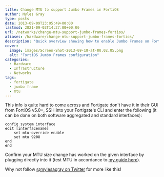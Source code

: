 ```yaml
---
title: Change MTU to support Jumbo Frames in FortiOS
author: Myles Gray
type: posts
date: 2013-09-09T23:05:49+00:00
lastmod: 2021-09-02T14:27:00+00:00
url: /networks/change-mtu-support-jumbo-frames-fortios/
aliases: /hardware/change-mtu-support-jumbo-frames-fortios/
description: "Quick overview showing how to enable Jumbo Frames on FortiOS devices"
cover:
  image: images/Screen-Shot-2013-09-10-at-00.02.05.png
  alt: "FortiOS Jumbo Frames configuration"
categories:
  - Hardware
  - Infrastructure
  - Networks
tags:
  - fortigate
  - jumbo frame
  - mtu
---
```


This info is quite hard to come across and Fortigate don't have it in their GUI from FortiOS v5.0+, SSH into your Fortigate's CLI and enter the following (it can be done on both software aggregated and standard interfaces):

```text
config system interface
edit [interfacename]
    set mtu-override enable
    set mtu 9208
end
end
```

Confirm your MTU size change has worked on the given interface by plugging directly into it (test MTU in accordance to [my guide here][1]).

Why not follow [@mylesagray on Twitter][2] for more like this!

 [1]: /hardware/test-jumbo-frames-working/ "How to test if 9000 MTU/Jumbo Frames are working"
 [2]: https://twitter.com/mylesagray
